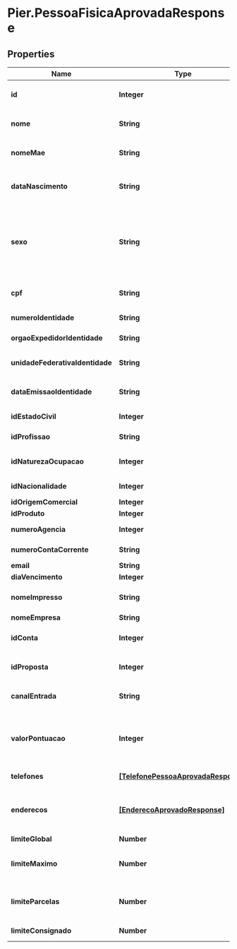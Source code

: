 # Pier.PessoaFisicaAprovadaResponse

## Properties
Name | Type | Description | Notes
------------ | ------------- | ------------- | -------------
**id** | **Integer** | C\u00F3digo de Identifica\u00E7\u00E3o da pessoa fisica (id) | [optional] 
**nome** | **String** | Apresenta o nome completo da pessoa fisica. | 
**nomeMae** | **String** | Apresenta o nome da m\u00E3e da pessoa fisica | [optional] 
**dataNascimento** | **String** | Data de Nascimento da Pessoa. Essa data deve ser informada no formato aaaa-MM-dd. | [optional] 
**sexo** | **String** | C\u00F3digo de identifica\u00E7\u00E3o do sexo da Pessoa, quando PF, sendo: (\&quot;M\&quot;: Masculino), (\&quot;F\&quot;: Feminino). | [optional] 
**cpf** | **String** | N\u00FAmero do Cadastro de Pessoa Fisica (CPF) | 
**numeroIdentidade** | **String** | N\u00FAmero da identidade. | [optional] 
**orgaoExpedidorIdentidade** | **String** | Org\u00E3o expedidor da Identidade. | [optional] 
**unidadeFederativaIdentidade** | **String** | Sigla da Unidade Federativa de onde foi expedido a Identidade | [optional] 
**dataEmissaoIdentidade** | **String** | Data emiss\u00E3o da Identidade no formato aaaa-MM-dd | [optional] 
**idEstadoCivil** | **Integer** | Id Estado civil da pessoa fisica | [optional] 
**idProfissao** | **String** | Profiss\u00E3o da pessoa fisica | [optional] 
**idNaturezaOcupacao** | **Integer** | Id Natureza Ocupa\u00E7\u00E3o da pessoa fisica | [optional] 
**idNacionalidade** | **Integer** | Id Nacionalidade da pessoa fisica | [optional] 
**idOrigemComercial** | **Integer** | Id da origem comercial | 
**idProduto** | **Integer** | Id do produto | 
**numeroAgencia** | **Integer** | N\u00FAmero da ag\u00EAncia. | [optional] 
**numeroContaCorrente** | **String** | N\u00FAmero da conta corrente. | [optional] 
**email** | **String** | Email da pessoa fisica | [optional] 
**diaVencimento** | **Integer** | Dia vencimento | 
**nomeImpresso** | **String** | Nome que deve ser impresso no cart\u00E3o | [optional] 
**nomeEmpresa** | **String** | Nome da empresa | [optional] 
**idConta** | **Integer** | C\u00F3digo de identifica\u00E7\u00E3o da conta cadastrada | [optional] 
**idProposta** | **Integer** | C\u00F3digo de identifica\u00E7\u00E3o da proposta | [optional] 
**canalEntrada** | **String** | Indica o canal pelo qual o cadastro do cliente foi realizado | [optional] 
**valorPontuacao** | **Integer** | Indica o valor da pontua\u00E7\u00E3o atribuido ao cliente (caso n\u00E3o informado ser\u00E1 atribuido o valor = 0) | [optional] 
**telefones** | [**[TelefonePessoaAprovadaResponse]**](TelefonePessoaAprovadaResponse.md) | Apresenta os telefones da empresa | [optional] 
**enderecos** | [**[EnderecoAprovadoResponse]**](EnderecoAprovadoResponse.md) | Pode ser informado os seguintes tipos de endere\u00E7o: Residencial, Comercial, e Outros | 
**limiteGlobal** | **Number** | Valor do Limite Global | 
**limiteMaximo** | **Number** | Valor m\u00E1ximo do limite de cr\u00E9dito para realizar transa\u00E7\u00F5es | 
**limiteParcelas** | **Number** | Valor do limite de cr\u00E9dito acumulado da soma das parcelas das compras | 
**limiteConsignado** | **Number** | Valor do limite de margem consignado | 


